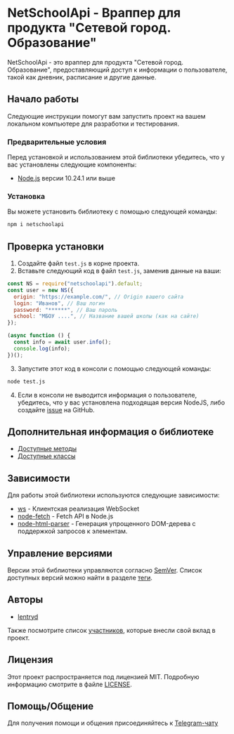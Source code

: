 # NetSchoolApi - Враппер для продукта "Сетевой город. Образование"

NetSchoolApi - это враппер для продукта "Сетевой город. Образование", предоставляющий доступ к информации о пользователе, такой как дневник, расписание и другие данные.

## Начало работы

Следующие инструкции помогут вам запустить проект на вашем локальном компьютере для разработки и тестирования.

### Предварительные условия

Перед установкой и использованием этой библиотеки убедитесь, что у вас установлены следующие компоненты:

- [Node.js](https://nodejs.org/) версии 10.24.1 или выше

### Установка

Вы можете установить библиотеку с помощью следующей команды:

```bash
npm i netschoolapi
```

## Проверка установки

1. Создайте файл `test.js` в корне проекта.
2. Вставьте следующий код в файл `test.js`, заменив данные на ваши:

```javascript
const NS = require("netschoolapi").default;
const user = new NS({
  origin: "https://example.com/", // Origin вашего сайта
  login: "Иванов", // Ваш логин
  password: "******", // Ваш пароль
  school: "МБОУ ....", // Название вашей школы (как на сайте)
});

(async function () {
  const info = await user.info();
  console.log(info);
})();
```

3. Запустите этот код в консоли с помощью следующей команды:

```bash
node test.js
```

4. Если в консоли не выводится информация о пользователе, убедитесь, что у вас установлена подходящая версия NodeJS, либо создайте [issue]([https://github.com/lentryd/NetSchoolApi/issues/new](https://github.com/lentryd/NetSchoolApi/issues/new?labels=bug&projects=&template=%D0%BE%D1%82%D1%87%D0%B5%D1%82-%D0%BE%D0%B1-%D0%BE%D1%88%D0%B8%D0%B1%D0%BA%D0%B5--bug-report-.md)) на GitHub.

## Дополнительная информация о библиотеке

- [Доступные методы](./docs/guide.md)
- [Доступные классы](./docs/reference.md)

## Зависимости

Для работы этой библиотеки используются следующие зависимости:

- [ws](https://www.npmjs.com/package/ws) - Клиентская реализация WebSocket
- [node-fetch](https://www.npmjs.com/package/node-fetch) - Fetch API в Node.js
- [node-html-parser](https://www.npmjs.com/package/node-html-parser) - Генерация упрощенного DOM-дерева с поддержкой запросов к элементам.

## Управление версиями

Версии этой библиотеки управляются согласно [SemVer](http://semver.org/). Список доступных версий можно найти в разделе [теги](https://github.com/lentryd/NetSchoolApi/tags).

## Авторы

- [lentryd](https://github.com/lentryd)

Также посмотрите список [участников](https://github.com/lentryd/NetSchoolApi/contributors), которые внесли свой вклад в проект.

## Лицензия

Этот проект распространяется под лицензией MIT. Подробную информацию смотрите в файле [LICENSE](LICENSE).

## Помощь/Общение

Для получения помощи и общения присоединяйтесь к [Telegram-чату](https://t.me/netschoolapi)
